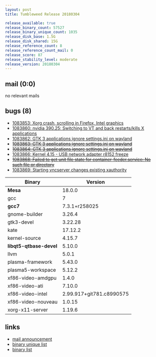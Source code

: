 ```yaml
---
layout: post
title: Tumbleweed Release 20180304

release_available: true
release_binary_count: 57527
release_binary_unique_count: 1035
release_disk_base: 1.5G
release_disk_shared: 15G
release_reference_count: 8
release_reference_count_mail: 0
release_score: 87
release_stability_level: moderate
release_version: 20180304
---
```


## mail (0:0)

no relevant mails

## bugs (8)

<!--more-->

- [1083853: Xorg crash, scrolling in Firefox, Intel graphics](https://bugzilla.opensuse.org/show_bug.cgi?id=1083853)
- [1083860: nvidia 390.25: Switching to VT and back restarts/kills X applications](https://bugzilla.opensuse.org/show_bug.cgi?id=1083860)
- [1083862: GTK 3 applications ignore settings.ini on wayland](https://bugzilla.opensuse.org/show_bug.cgi?id=1083862)
- ~~[1083863: GTK 3 applications ignore settings.ini on wayland](https://bugzilla.opensuse.org/show_bug.cgi?id=1083863)~~
- ~~[1083864: GTK 3 applications ignore settings.ini on wayland](https://bugzilla.opensuse.org/show_bug.cgi?id=1083864)~~
- [1083866: Kernel 4.15 - USB network adapter r8152 freeze](https://bugzilla.opensuse.org/show_bug.cgi?id=1083866)
- ~~[1083868: Failed to get unit file state for container-feeder.service: No such file or directory](https://bugzilla.opensuse.org/show_bug.cgi?id=1083868)~~
- [1083869: Starting vncserver changes existing xauthority](https://bugzilla.opensuse.org/show_bug.cgi?id=1083869)

Binary | Version
--- | ---
**Mesa** | 18.0.0
gcc | 7
**gcc7** | 7.3.1+r258025
gnome-builder | 3.26.4
gtk3-devel | 3.22.28
kate | 17.12.2
kernel-source | 4.15.7
**libqt5-qtbase-devel** | 5.10.0
llvm | 5.0.1
plasma-framework | 5.43.0
plasma5-workspace | 5.12.2
xf86-video-amdgpu | 1.4.0
xf86-video-ati | 7.10.0
xf86-video-intel | 2.99.917+git781.c8990575
xf86-video-nouveau | 1.0.15
xorg-x11-server | 1.19.6

## links

- [mail announcement](https://lists.opensuse.org/opensuse-factory/2018-03/msg00078.html)
- [binary unique list](http://download.tumbleweed.boombatower.com/20180304/rpm.unique.list)
- [binary list](http://download.tumbleweed.boombatower.com/20180304/rpm.list)
